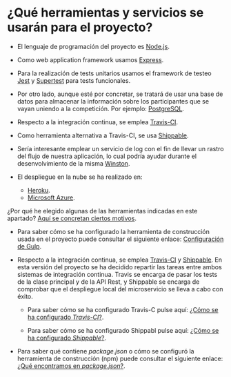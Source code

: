 # ¿Qué herramientas y servicios se usarán para el proyecto?

- El lenguaje de programación del proyecto es [Node.js](https://nodejs.org/es/about/).

- Como web application framework usamos [Express](https://expressjs.com/es/).

- Para la realización de tests unitarios usamos el framework de testeo [Jest](https://jestjs.io/) y [Supertest](https://github.com/visionmedia/supertest) para tests funcionales.

- Por otro lado, aunque esté por concretar, se tratará de usar una base de datos para almacenar la información sobre los participantes que se vayan uniendo a la competición. Por ejemplo: [PostgreSQL](https://www.postgresql.org/).

- Respecto a la integración continua, se emplea [Travis-CI](https://travis-ci.org/). 
 
- Como herramienta alternativa a Travis-CI, se usa [Shippable](https://app.shippable.com/).

- Sería interesante emplear un servicio de log con el fin de llevar un rastro del flujo de nuestra aplicación, lo cual podría ayudar durante el desenvolvimiento de la misma [Winston](https://github.com/winstonjs/winston).

- El despliegue en la nube se ha realizado en: 
  - [Heroku](https://www.heroku.com/home).
  - [Microsoft Azure](https://azure.microsoft.com/es-es/free/search/?&ef_id=EAIaIQobChMIp7Gn16_z5AIVCLDtCh3jUA2cEAAYASAAEgJ_cfD_BwE:G:s&OCID=AID2000115_SEM_VAab2G2A&MarinID=VAab2G2A_325772882790_azure_e_c__68954907492_kwd-49508422&lnkd=Google_Azure_Brand&dclid=CJbPsNiv8-QCFRDV1QodhagCXw).

¿Por qué he elegido algunas de las herramientas indicadas en este apartado? [Aquí se concretan ciertos motivos](https://github.com/pramartinez/IV_project/blob/master/docs/documentation.md).

- Para saber cómo se ha configurado la herramienta de construcción usada en el proyecto puede consultar el siguiente enlace: [Configuración de Gulp](https://github.com/pramartinez/IV_project/blob/master/docs/gulp_doc.md).


- Respecto a la integración continua, se emplea [Travis-CI](https://travis-ci.org/) y [Shippable](https://app.shippable.com/). En esta versión del proyecto se ha decidido repartir las tareas entre ambos sistemas de integración continua. Travis se encarga de pasar los tests de la clase principal y de la API Rest, y Shippable se encarga de comprobar que el despliegue local del microservicio se lleva a cabo con éxito. 
  - Para saber cómo se ha configurado Travis-C pulse aquí: [¿Cómo se ha configurado *Travis-CI*?](https://github.com/pramartinez/IV_project/blob/master/docs/travis_doc.md).
  
  - Para saber cómo se ha configurado Shippabl pulse aquí: [¿Cómo se ha configurado *Shippable*?](https://github.com/pramartinez/IV_project/blob/master/docs/shippable_doc.md).

- Para saber qué contiene *package.json* o cómo se configuró la herramienta de construcción (npm) puede consultar el siguiente enlace: [¿Qué encontramos en *package.json*?](https://github.com/pramartinez/IV_project/blob/master/docs/construction_tool.md).